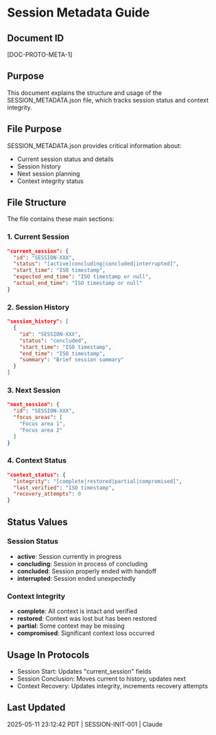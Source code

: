 # Session Metadata Guide

## Document ID
[DOC-PROTO-META-1]

## Purpose
This document explains the structure and usage of the SESSION_METADATA.json file, which tracks session status and context integrity.

## File Purpose
SESSION_METADATA.json provides critical information about:
- Current session status and details
- Session history
- Next session planning
- Context integrity status

## File Structure
The file contains these main sections:

### 1. Current Session
```json
"current_session": {
  "id": "SESSION-XXX",
  "status": "[active|concluding|concluded|interrupted]",
  "start_time": "ISO timestamp",
  "expected_end_time": "ISO timestamp or null",
  "actual_end_time": "ISO timestamp or null"
}
```

### 2. Session History
```json
"session_history": [
  {
    "id": "SESSION-XXX",
    "status": "concluded",
    "start_time": "ISO timestamp",
    "end_time": "ISO timestamp",
    "summary": "Brief session summary"
  }
]
```

### 3. Next Session
```json
"next_session": {
  "id": "SESSION-XXX",
  "focus_areas": [
    "Focus area 1",
    "Focus area 2"
  ]
}
```

### 4. Context Status
```json
"context_status": {
  "integrity": "[complete|restored|partial|compromised]",
  "last_verified": "ISO timestamp",
  "recovery_attempts": 0
}
```

## Status Values

### Session Status
- **active**: Session currently in progress
- **concluding**: Session in process of concluding
- **concluded**: Session properly ended with handoff
- **interrupted**: Session ended unexpectedly

### Context Integrity
- **complete**: All context is intact and verified
- **restored**: Context was lost but has been restored
- **partial**: Some context may be missing
- **compromised**: Significant context loss occurred

## Usage In Protocols
- Session Start: Updates "current_session" fields
- Session Conclusion: Moves current to history, updates next
- Context Recovery: Updates integrity, increments recovery attempts

## Last Updated
2025-05-11 23:12:42 PDT | SESSION-INIT-001 | Claude
